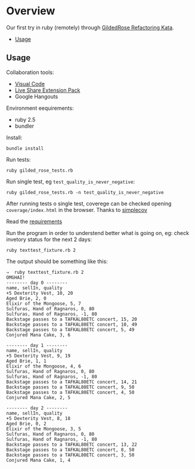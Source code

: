 # Overview

Our first try in ruby (remotely) through [GildedRose Refactoring Kata](https://github.com/emilybache/GildedRose-Refactoring-Kata).

* [Usage](#usage)

## Usage

Collaboration tools:
- [Visual Code](https://code.visualstudio.com/)
- [Live Share Extension Pack](https://marketplace.visualstudio.com/items?itemName=MS-vsliveshare.vsliveshare-pack)
- Google Hangouts

Environment eequirements:
- ruby 2.5
- bundler

Install:
```
bundle install
```

Run tests:
```
ruby gilded_rose_tests.rb
```

Run single test, eg `test_quality_is_never_negative`:
```
ruby gilded_rose_tests.rb -n test_quality_is_never_negative
```

After running tests o single test, coverege can be checked opening `coverage/index.html` in the browser. Thanks to [simplecov](https://github.com/colszowka/simplecov)

Read the [requirements](./GildedRoseRequirements.txt)

Run the program in order to understend better what is going on, eg: check invetory status for the next 2 days:
```
ruby texttest_fixture.rb 2
``` 

The output should be something like this:
```
⇒  ruby texttest_fixture.rb 2
OMGHAI!
-------- day 0 --------
name, sellIn, quality
+5 Dexterity Vest, 10, 20
Aged Brie, 2, 0
Elixir of the Mongoose, 5, 7
Sulfuras, Hand of Ragnaros, 0, 80
Sulfuras, Hand of Ragnaros, -1, 80
Backstage passes to a TAFKAL80ETC concert, 15, 20
Backstage passes to a TAFKAL80ETC concert, 10, 49
Backstage passes to a TAFKAL80ETC concert, 5, 49
Conjured Mana Cake, 3, 6

-------- day 1 --------
name, sellIn, quality
+5 Dexterity Vest, 9, 19
Aged Brie, 1, 1
Elixir of the Mongoose, 4, 6
Sulfuras, Hand of Ragnaros, 0, 80
Sulfuras, Hand of Ragnaros, -1, 80
Backstage passes to a TAFKAL80ETC concert, 14, 21
Backstage passes to a TAFKAL80ETC concert, 9, 50
Backstage passes to a TAFKAL80ETC concert, 4, 50
Conjured Mana Cake, 2, 5

-------- day 2 --------
name, sellIn, quality
+5 Dexterity Vest, 8, 18
Aged Brie, 0, 2
Elixir of the Mongoose, 3, 5
Sulfuras, Hand of Ragnaros, 0, 80
Sulfuras, Hand of Ragnaros, -1, 80
Backstage passes to a TAFKAL80ETC concert, 13, 22
Backstage passes to a TAFKAL80ETC concert, 8, 50
Backstage passes to a TAFKAL80ETC concert, 3, 50
Conjured Mana Cake, 1, 4
```